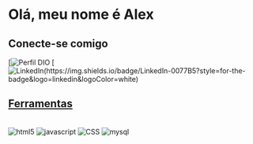 # Olá, meu nome é Alex

## Conecte-se comigo
[![Perfil DIO](https://web.dio.me/users/alexjunior4532?tab=achievements)
[![LinkedIn(https://img.shields.io/badge/LinkedIn-0077B5?style=for-the-badge&logo=linkedin&logoColor=white)](https://www.linkedin.com/in/alex-nascimento-805797239/)

## [Ferramentas](https://github.com/AlexJr45)


<div style="display: inline_block"><br/>
<img align="center" alt="html5" src="https://img.shields.io/badge/HTML5-E34F26?style=for-the-badge&logo=html5&logoColor=white"/>
<img align="center" alt="javascript" src="https://img.shields.io/badge/JavaScript-F7DF1E?style=for-the-badge&logo=javascript&logoColor=black"/>
<img align="center" alt="CSS" src="https://img.shields.io/badge/CSS3-1572B6?style=for-the-badge&logo=css3&logoColor=white"/>
<img align="center" alt="mysql" src="https://img.shields.io/badge/MySQL-00000F?style=for-the-badge&logo=mysql&logoColor=white"/>  
</div><br/>

